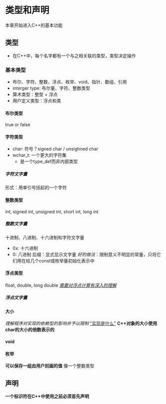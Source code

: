 # 类型和声明
本章开始进入C++的基本功能
## 类型
- 在C++中，每个名字都有一个与之相关联的类型，类型决定操作

### 基本类型
- 布尔、字符、整数、浮点、枚举、void、指针、数组、引用
- interger type: 布尔量、字符、整数类型
- 算术类型：整型 + 浮点
- 用户定义类型：浮点和类
#### 布尔类型
true or false
#### 字符类型
- char: 符号？signed char / unsighned char
- wchar_t: 一个更大的字符集
    - 是一个type_def而非内部类型
##### 字符文字量
形式：用单引号括起的一个字符
#### 整数类型
int, signed int, unsigned int, short int, long int
##### 整数文字量
十进制、八进制、十六进制和字符文字量
- 0x: 十六进制
- 0: 八进制
后缀：显式显示文字量
*好的做法*：限制意义不明显的常量，只将它们用在给几个const或枚举量初始化表示中
#### 浮点类型
float, double, long double
[*需要对浮点计算有深入的理解*](extra/浮点数.md)
##### 浮点文字量
#### 大小
*理解程序对实现的依赖型的影响并予以限制*
["实现是什么"](extra/实现.md)
**C++对象的大小使用char的大小的倍数表示的**
#### void
#### 枚举
**可以保存一组由用户刻画的值**
像一个整数类型
## 声明
**一个标识符在C++中使用之前必须首先声明**
